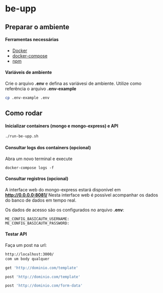 # be-upp

## Preparar o ambiente

#### Ferramentas necessárias

- [Docker](https://www.digitalocean.com/community/tutorials/how-to-install-and-use-docker-on-ubuntu-20-04-pt)
- [docker-compose](https://www.digitalocean.com/community/tutorials/how-to-install-and-use-docker-compose-on-ubuntu-20-04)
- [npm](https://docs.npmjs.com/)

#### Variáveis de ambiente
Crie o arquivo **.env** e defina as variávesi de ambiente. Utilize como referência o arquivo **.env-example**
```bash
cp .env-example .env
```

## Como rodar 
#### Inicializar containers (mongo e mongo-express) e API
``` bash
./run-be-upp.sh
```

#### Consultar logs dos containers (opcional)
Abra um novo terminal e execute
``` 
docker-compose logs -f
```

#### Consultar registros (opcional)
A interface web do mongo-express estará disponível em **http://0.0.0.0:8081/**
Nesta interface web é possível acompanhar os dados do banco de dados em tempo real.

Os dados de acesso são os configurados no arquivo **.env**:
``` 
ME_CONFIG_BASICAUTH_USERNAME: 
ME_CONFIG_BASICAUTH_PASSWORD: 
```

#### Testar API

Faça um post na url:
``` bash
http://localhost:3000/
com um body qualquer

get 'http://dominio.com/template'

post 'http://dominio.com/template'

post 'http://dominio.com/form-data'
```
